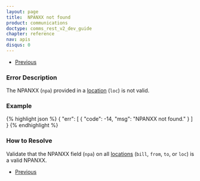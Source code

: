 ```yaml
---
layout: page
title:  NPANXX not found
product: communications
doctype: comms_rest_v2_dev_guide
chapter: reference
nav: apis
disqus: 0
---
```


<ul class="pager">
  <li class="previous"><a href="/communications/dev-guide_rest_v2/reference/calculate-tax-errors/"><i class="glyphicon glyphicon-chevron-left"></i>Previous</a></li>
</ul>

<h3>Error Description</h3>
The NPANXX (<code>npa</code>) provided in a <a class="dev-guide-link" href="/communications/dev-guide_rest_v2/reference/location/">location</a> (<code>loc</code>) is not valid.

<h3>Example</h3>
{% highlight json %}
{
  "err": [
    {
      "code": -14,
      "msg": "NPANXX not found."
    }
  ]
}
{% endhighlight %}

<h3>How to Resolve</h3>
Validate that the NPANXX field (<code>npa</code>) on all <a class="dev-guide-link" href="/communications/dev-guide_rest_v2/reference/location/">locations</a> (<code>bill</code>, <code>from</code>, <code>to</code>, or <code>loc</code>) is a valid NPANXX.

<ul class="pager">
  <li class="previous"><a href="/communications/dev-guide_rest_v2/reference/calculate-tax-errors/"><i class="glyphicon glyphicon-chevron-left"></i>Previous</a></li>
</ul>